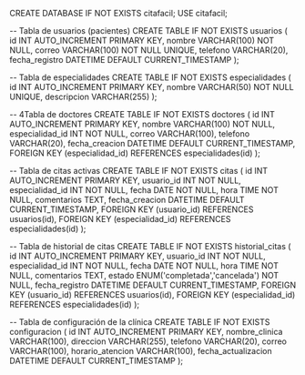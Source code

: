 CREATE DATABASE IF NOT EXISTS citafacil;
USE citafacil;

-- Tabla de usuarios (pacientes)
CREATE TABLE IF NOT EXISTS usuarios (
    id INT AUTO_INCREMENT PRIMARY KEY,
    nombre VARCHAR(100) NOT NULL,
    correo VARCHAR(100) NOT NULL UNIQUE,
    telefono VARCHAR(20),
    fecha_registro DATETIME DEFAULT CURRENT_TIMESTAMP
);

-- Tabla de especialidades
CREATE TABLE IF NOT EXISTS especialidades (
    id INT AUTO_INCREMENT PRIMARY KEY,
    nombre VARCHAR(50) NOT NULL UNIQUE,
    descripcion VARCHAR(255)
);

-- 4️Tabla de doctores
CREATE TABLE IF NOT EXISTS doctores (
    id INT AUTO_INCREMENT PRIMARY KEY,
    nombre VARCHAR(100) NOT NULL,
    especialidad_id INT NOT NULL,
    correo VARCHAR(100),
    telefono VARCHAR(20),
    fecha_creacion DATETIME DEFAULT CURRENT_TIMESTAMP,
    FOREIGN KEY (especialidad_id) REFERENCES especialidades(id)
);


-- Tabla de citas activas
CREATE TABLE IF NOT EXISTS citas (
    id INT AUTO_INCREMENT PRIMARY KEY,
    usuario_id INT NOT NULL,
    especialidad_id INT NOT NULL,
    fecha DATE NOT NULL,
    hora TIME NOT NULL,
    comentarios TEXT,
    fecha_creacion DATETIME DEFAULT CURRENT_TIMESTAMP,
    FOREIGN KEY (usuario_id) REFERENCES usuarios(id),
    FOREIGN KEY (especialidad_id) REFERENCES especialidades(id)
);


-- Tabla de historial de citas
CREATE TABLE IF NOT EXISTS historial_citas (
    id INT AUTO_INCREMENT PRIMARY KEY,
    usuario_id INT NOT NULL,
    especialidad_id INT NOT NULL,
    fecha DATE NOT NULL,
    hora TIME NOT NULL,
    comentarios TEXT,
    estado ENUM('completada','cancelada') NOT NULL,
    fecha_registro DATETIME DEFAULT CURRENT_TIMESTAMP,
    FOREIGN KEY (usuario_id) REFERENCES usuarios(id),
    FOREIGN KEY (especialidad_id) REFERENCES especialidades(id)
);

-- Tabla de configuración de la clínica
CREATE TABLE IF NOT EXISTS configuracion (
    id INT AUTO_INCREMENT PRIMARY KEY,
    nombre_clinica VARCHAR(100),
    direccion VARCHAR(255),
    telefono VARCHAR(20),
    correo VARCHAR(100),
    horario_atencion VARCHAR(100),
    fecha_actualizacion DATETIME DEFAULT CURRENT_TIMESTAMP
);

